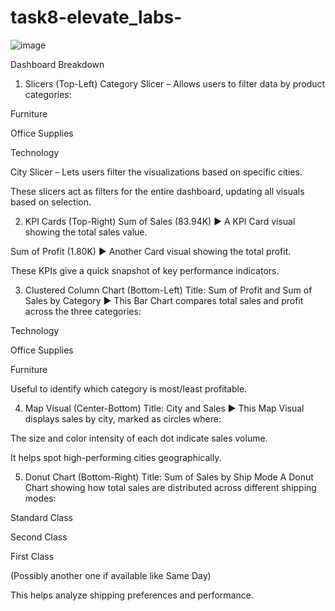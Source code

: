 # task8-elevate_labs-

![image](https://github.com/user-attachments/assets/43095980-a2ae-42d4-b42c-e86de69c30d1)


Dashboard Breakdown
1. Slicers (Top-Left)
Category Slicer – Allows users to filter data by product categories:

Furniture

Office Supplies

Technology

City Slicer – Lets users filter the visualizations based on specific cities.

These slicers act as filters for the entire dashboard, updating all visuals based on selection.

2. KPI Cards (Top-Right)
Sum of Sales (83.94K)
▶ A KPI Card visual showing the total sales value.

Sum of Profit (1.80K)
▶ Another Card visual showing the total profit.

These KPIs give a quick snapshot of key performance indicators.

3. Clustered Column Chart (Bottom-Left)
Title: Sum of Profit and Sum of Sales by Category
▶ This Bar Chart compares total sales and profit across the three categories:

Technology

Office Supplies

Furniture

Useful to identify which category is most/least profitable.

4. Map Visual (Center-Bottom)
Title: City and Sales
▶ This Map Visual displays sales by city, marked as circles where:

The size and color intensity of each dot indicate sales volume.

It helps spot high-performing cities geographically.

5. Donut Chart (Bottom-Right)
Title: Sum of Sales by Ship Mode
  A Donut Chart showing how total sales are distributed across different shipping modes:

Standard Class

Second Class

First Class

(Possibly another one if available like Same Day)

This helps analyze shipping preferences and performance.
